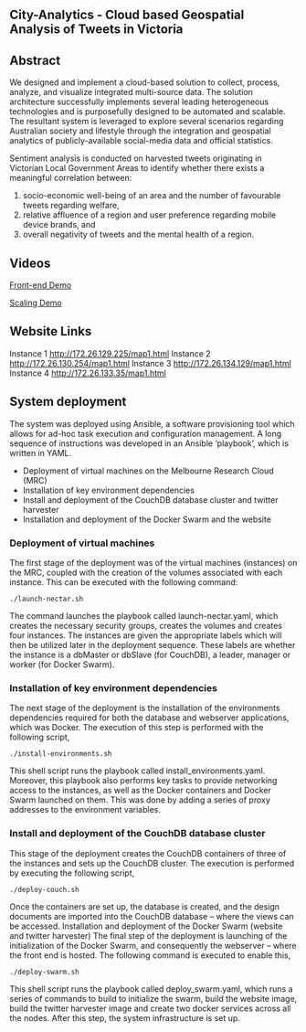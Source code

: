 ## City-Analytics - Cloud based Geospatial Analysis of Tweets in Victoria

## Abstract

We designed and implement a cloud-based solution to collect, process, analyze, and visualize integrated multi-source data. The solution architecture successfully implements several leading heterogeneous technologies and is purposefully designed to be automated and scalable. The resultant system is leveraged to explore several scenarios regarding Australian society and lifestyle through the integration and geospatial analytics of publicly-available social-media data and official statistics.  

Sentiment analysis  is conducted on harvested  tweets originating in Victorian Local Government Areas to identify  whether there exists a meaningful correlation between: 
1) socio-economic well-being of an area and the number of favourable tweets regarding welfare, 
2) relative affluence of a region and user preference regarding mobile device brands, and 
3) overall negativity of tweets and the mental health of a region.  

## Videos

[Front-end Demo](https://youtu.be/KYnqNIVjCQw)

[Scaling Demo](https://youtu.be/uNOeLK6noFY)

## Website Links

Instance 1
http://172.26.129.225/map1.html
Instance 2
http://172.26.130.254/map1.html
Instance 3
http://172.26.134.129/map1.html
Instance 4
http://172.26.133.35/map1.html

## System deployment

The system was deployed using Ansible, a software provisioning tool which allows for ad-hoc task execution and configuration management. A long sequence of instructions was developed in an Ansible ‘playbook’, which is written in YAML. 

+ Deployment of virtual machines on the Melbourne Research Cloud (MRC) 
+ Installation of key environment dependencies 
+ Install and deployment of the CouchDB database cluster and twitter harvester 
+ Installation and deployment of the Docker Swarm and the website 

### Deployment of virtual machines 


The first stage of the deployment was of the virtual machines (instances) on the MRC, coupled with the creation of the volumes associated with each instance. This can be executed with the following command: 
```
./launch-nectar.sh 
```
The command launches the playbook called launch-nectar.yaml, which creates the necessary security groups, creates the volumes and creates four instances. The instances are given the appropriate labels which will then be utilized later in the deployment sequence. These labels are whether the instance is a dbMaster or dbSlave (for CouchDB), a leader, manager or worker (for Docker Swarm). 

### Installation of key environment dependencies  


The next stage of the deployment is the installation of the environments dependencies required for both the database and webserver applications, which was Docker. The execution of this step is performed with the following script, 
```
./install-environments.sh 
```
This shell script runs the playbook called install_environments.yaml. Moreover, this playbook also performs key tasks to provide networking access to the instances, as well as the Docker containers and Docker Swarm launched on them. This was done by adding a series of proxy addresses to the environment variables.  

### Install and deployment of the CouchDB database cluster  


This stage of the deployment creates the CouchDB containers of three of the instances and sets up the CouchDB cluster. The execution is performed by executing the following script, 

```
./deploy-couch.sh 
```

Once the containers are set up, the database is created, and the design documents are imported into the CouchDB database – where the views can be accessed. 
Installation and deployment of the Docker Swarm (website and twitter harvester) 
The final step of the deployment is launching of the initialization of the Docker Swarm, and consequently the webserver – where the front end is hosted. The following command is executed to enable this, 

```
./deploy-swarm.sh 
```

This shell script runs the playbook called deploy_swarm.yaml, which runs a series of commands to build to initialize the swarm, build the website image, build the twitter harvester image and create two docker services across all the nodes. After this step, the system infrastructure is set up. 
